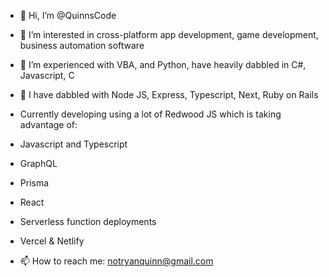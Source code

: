 - 👋 Hi, I’m @QuinnsCode
- 👀 I’m interested in cross-platform app development, game development, business automation software
- 🌱 I’m experienced with VBA, and Python, have heavily dabbled in C#, Javascript, C
- 💞️ I have dabbled with Node JS, Express, Typescript, Next, Ruby on Rails

- Currently developing using a lot of Redwood JS which is taking advantage of:
- Javascript and Typescript
- GraphQL
- Prisma
- React
- Serverless function deployments
- Vercel & Netlify

- 📫 How to reach me: notryanquinn@gmail.com

<!---
QuinnsCode/QuinnsCode is a ✨ special ✨ repository because its `README.md` (this file) appears on your GitHub profile.
You can click the Preview link to take a look at your changes.
--->
